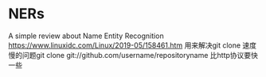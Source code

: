 # NERs
A simple review about Name Entity Recognition
https://www.linuxidc.com/Linux/2019-05/158461.htm 用来解决git clone 速度慢的问题git clone git://github.com/username/repositoryname 比http协议要快一些

